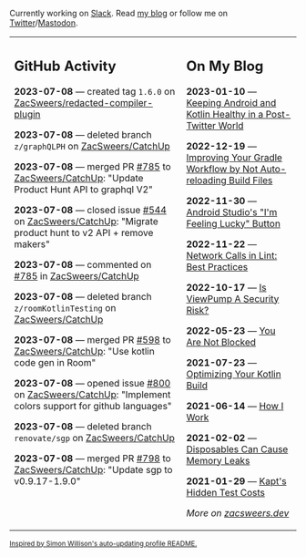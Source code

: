 Currently working on [Slack](https://slack.com/). Read [my blog](https://zacsweers.dev/) or follow me on [Twitter](https://twitter.com/ZacSweers)/[Mastodon](https://hachyderm.io/@ZacSweers).

<table><tr><td valign="top" width="60%">

## GitHub Activity
<!-- githubActivity starts -->
**2023-07-08** — created tag `1.6.0` on [ZacSweers/redacted-compiler-plugin](https://github.com/ZacSweers/redacted-compiler-plugin)

**2023-07-08** — deleted branch `z/graphQLPH` on [ZacSweers/CatchUp](https://github.com/ZacSweers/CatchUp)

**2023-07-08** — merged PR [#785](https://github.com/ZacSweers/CatchUp/pull/785) to [ZacSweers/CatchUp](https://github.com/ZacSweers/CatchUp): "Update Product Hunt API to graphql V2"

**2023-07-08** — closed issue [#544](https://github.com/ZacSweers/CatchUp/issues/544) on [ZacSweers/CatchUp](https://github.com/ZacSweers/CatchUp): "Migrate product hunt to v2 API + remove makers"

**2023-07-08** — commented on [#785](https://github.com/ZacSweers/CatchUp/pull/785#issuecomment-1627479698) in [ZacSweers/CatchUp](https://github.com/ZacSweers/CatchUp)

**2023-07-08** — deleted branch `z/roomKotlinTesting` on [ZacSweers/CatchUp](https://github.com/ZacSweers/CatchUp)

**2023-07-08** — merged PR [#598](https://github.com/ZacSweers/CatchUp/pull/598) to [ZacSweers/CatchUp](https://github.com/ZacSweers/CatchUp): "Use kotlin code gen in Room"

**2023-07-08** — opened issue [#800](https://github.com/ZacSweers/CatchUp/issues/800) on [ZacSweers/CatchUp](https://github.com/ZacSweers/CatchUp): "Implement colors support for github languages"

**2023-07-08** — deleted branch `renovate/sgp` on [ZacSweers/CatchUp](https://github.com/ZacSweers/CatchUp)

**2023-07-08** — merged PR [#798](https://github.com/ZacSweers/CatchUp/pull/798) to [ZacSweers/CatchUp](https://github.com/ZacSweers/CatchUp): "Update sgp to v0.9.17-1.9.0"
<!-- githubActivity ends -->
</td><td valign="top" width="40%">

## On My Blog
<!-- blog starts -->
**2023-01-10** — [Keeping Android and Kotlin Healthy in a Post-Twitter World](https://www.zacsweers.dev/keeping-android-healthy/)

**2022-12-19** — [Improving Your Gradle Workflow by Not Auto-reloading Build Files](https://www.zacsweers.dev/improving-your-workflow-by-not-auto-reloading-build-files/)

**2022-11-30** — [Android Studio's "I'm Feeling Lucky" Button](https://www.zacsweers.dev/android-studios-im-feeling-lucky-button/)

**2022-11-22** — [Network Calls in Lint: Best Practices](https://www.zacsweers.dev/network-calls-in-lint-best-practices/)

**2022-10-17** — [Is ViewPump A Security Risk?](https://www.zacsweers.dev/is-viewpump-a-security-risk/)

**2022-05-23** — [You Are Not Blocked](https://www.zacsweers.dev/you-are-not-blocked/)

**2021-07-23** — [Optimizing Your Kotlin Build](https://www.zacsweers.dev/optimizing-your-kotlin-build/)

**2021-06-14** — [How I Work](https://www.zacsweers.dev/how-i-work/)

**2021-02-02** — [Disposables Can Cause Memory Leaks](https://www.zacsweers.dev/disposables-can-cause-memory-leaks/)

**2021-01-29** — [Kapt's Hidden Test Costs](https://www.zacsweers.dev/kapts-hidden-test-costs/)
<!-- blog ends -->
_More on [zacsweers.dev](https://zacsweers.dev/)_
</td></tr></table>

<sub><a href="https://simonwillison.net/2020/Jul/10/self-updating-profile-readme/">Inspired by Simon Willison's auto-updating profile README.</a></sub>